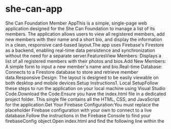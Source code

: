 # she-can-app
She Can Foundation Member AppThis is a simple, single-page web application designed for the She Can Foundation to manage a list of its members. The application allows users to view all registered members, add new members with their name and a short bio, and display the information in a clean, responsive card-based layout.The app uses Firebase's Firestore as a backend, enabling real-time data persistence and synchronization without the need for a separate server.FeaturesView Members: Displays a list of all registered members with their photos and bios.Add New Members: A simple form to input a new member's name and bio.Real-time Database: Connects to a Firestore database to store and retrieve member data.Responsive Design: The layout is designed to be easily viewable on both desktop and mobile devices.Setup Instructions1. Local SetupFollow these steps to run the application on your local machine using Visual Studio Code.Download the Code:Ensure you have the index.html file in a dedicated project folder. This single file contains all the HTML, CSS, and JavaScript for the application.Get Your Firebase Configuration:You must replace the placeholder Firebase configuration with your own to connect to a live database.Follow the instructions in the Firebase Console to find your firebaseConfig object.Open index.html and find the following line within the <script type="module"> block:const firebaseConfig = typeof __firebase_config !== 'undefined' ? JSON.parse(__firebase_config) : {};
Replace this entire line with your firebaseConfig object, which will look like this (with your unique values):const firebaseConfig = {
  apiKey: "YOUR_API_KEY",
  authDomain: "YOUR_AUTH_DOMAIN",
  projectId: "YOUR_PROJECT_ID",
  storageBucket: "YOUR_STORAGE_BUCKET",
  messagingSenderId: "YOUR_MESSAGING_SENDER_ID",
  appId: "YOUR_APP_ID"
};
Run with Live Server (Recommended):Install the "Live Server" extension by Ritwick Dey from the VS Code Extensions Marketplace.Right-click on your index.html file in the VS Code file explorer and select "Open with Live Server".The app will open in your default browser at a local URL, and any changes you save will automatically refresh the page.2. Deployment InstructionsYou have a couple of excellent, free options for deploying this application to a live URL.Firebase Hosting (Recommended):This method is ideal as it is purpose-built for projects using Firebase services. It provides a global CDN, automatic SSL certificates, and a seamless deployment process.For detailed deployment steps using Firebase Hosting, please refer to the instructions provided previously.GitHub Pages:An alternative for hosting static websites directly from a GitHub repository.The project must be in a public repository for this to work.For a complete, step-by-step guide on how to set up your repository and enable GitHub Pages, please refer to the instructions provided previously.Technologies UsedHTML, CSS, JavaScript: The core front-end technologies for the application.Tailwind CSS: A utility-first CSS framework for rapid styling and responsive design.Firebase Firestore: A cloud-based NoSQL database used for real-time data storage.

